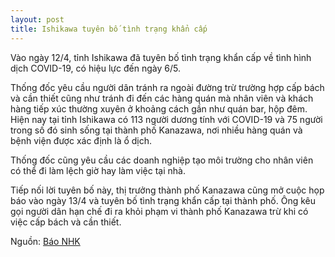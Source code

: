 ```yaml
---
layout: post
title: Ishikawa tuyên bố tình trạng khẩn cấp 
---
```

Vào ngày 12/4, tỉnh Ishikawa đã tuyên bố tình trạng khẩn cấp về tình hình dịch COVID-19, có hiệu lực đến ngày 6/5.

Thống đốc yêu cầu người dân tránh ra ngoài đường trừ trường hợp cấp bách và cần thiết cũng như tránh đi đến các hàng quán mà nhân viên và khách hàng tiếp xúc thường xuyên ở khoảng cách gần như quán bar, hộp đêm. Hiện nay tại tỉnh Ishikawa có 113 người dương tính với COVID-19 và 75 người trong số đó sinh sống tại thành phố Kanazawa, nơi nhiều hàng quán và bệnh viện được xác định là ổ dịch.

Thống đốc cũng yêu cầu các doanh nghiệp tạo môi trường cho nhân viên có thể đi làm lệch giờ hay làm việc tại nhà.

Tiếp nối lời tuyên bố này, thị trưởng thành phố Kanazawa cũng mở cuộc họp báo vào ngày 13/4 và tuyên bố tình trạng khẩn cấp tại thành phố. Ông kêu gọi người dân hạn chế đi ra khỏi phạm vi thành phố Kanazawa trừ khi có việc cấp bách và cần thiết. 

Nguồn: [Báo NHK](https://www3.nhk.or.jp/news/html/20200413/k10012383991000.html)
